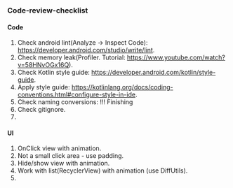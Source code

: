 ### Code-review-checklist

#### Code
1. Check android lint(Analyze -> Inspect Code): https://developer.android.com/studio/write/lint.
2. Check memory leak(Profiler. Tutorial: https://www.youtube.com/watch?v=58HNvOGx16Q).
3. Check Kotlin style guide: https://developer.android.com/kotlin/style-guide.
4. Apply style guide: https://kotlinlang.org/docs/coding-conventions.html#configure-style-in-ide.
5. Check naming conversions: !!! Finishing
6. Check gitignore.
7. 


#### UI
1. OnClick view with animation.
2. Not a small click area - use padding.
3. Hide/show view with animation.
4. Work with list(RecyclerView) with animation (use DiffUtils).
5. 
